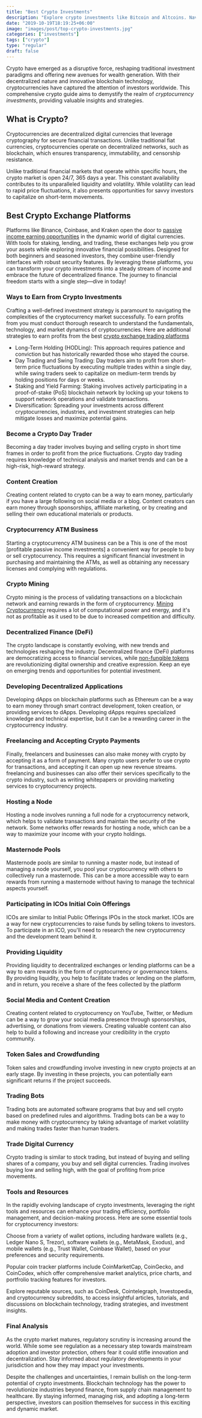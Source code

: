 ```yaml
---
title: "Best Crypto Investments"
description: "Explore crypto investments like Bitcoin and Altcoins. Navigate volatility, manage risk, seize opportunities in the dynamic market."
date: "2019-10-19T18:19:25+06:00"
image: "images/post/top-crypto-investments.jpg"
categories: ["investments"]
tags: ["crypto"]
type: "regular"
draft: false
---
```


Crypto have emerged as a disruptive force, reshaping traditional investment paradigms and offering new avenues for wealth generation. With their decentralized nature and innovative blockchain technology, cryptocurrencies have captured the attention of investors worldwide. This comprehensive crypto guide aims to demystify the realm of _cryptocurrency investments_, providing valuable insights and strategies.

## What is Crypto?

Cryptocurrencies are decentralized digital currencies that leverage cryptography for secure financial transactions. Unlike traditional fiat currencies, cryptocurrencies operate on decentralized networks, such as blockchain, which ensures transparency, immutability, and censorship resistance.

Unlike traditional financial markets that operate within specific hours, the crypto market is open 24/7, 365 days a year. This constant availability contributes to its unparalleled liquidity and volatility. While volatility can lead to rapid price fluctuations, it also presents opportunities for savvy investors to capitalize on short-term movements.

## Best Crypto Exchange Platforms

Platforms like Binance, Coinbase, and Kraken open the door to [passive income earning opportunities](/blog/passive-income-investments) in the dynamic world of digital currencies. With tools for staking, lending, and trading, these exchanges help you grow your assets while exploring innovative financial possibilities. Designed for both beginners and seasoned investors, they combine user-friendly interfaces with robust security features. By leveraging these platforms, you can transform your crypto investments into a steady stream of income and embrace the future of decentralized finance. The journey to financial freedom starts with a single step—dive in today!

### Ways to Earn from Crypto Investments

Crafting a well-defined investment strategy is paramount to navigating the complexities of the cryptocurrency market successfully. To earn profits from you must conduct thorough research to understand the fundamentals, technology, and market dynamics of cryptocurrencies. Here are additional strategies to earn profits from the best [crypto exchange trading platforms](/blog/recommended-crypto-exchange-platforms)

- Long-Term Holding (HODLing): This approach requires patience and conviction but has historically rewarded those who stayed the course.
- Day Trading and Swing Trading: Day traders aim to profit from short-term price fluctuations by executing multiple trades within a single day, while swing traders seek to capitalize on medium-term trends by holding positions for days or weeks.
- Staking and Yield Farming: Staking involves actively participating in a proof-of-stake (PoS) blockchain network by locking up your tokens to support network operations and validate transactions.
- Diversification: Spreading your investments across different cryptocurrencies, industries, and investment strategies can help mitigate losses and maximize potential gains.

### Become a Crypto Day Trader

Becoming a day trader involves buying and selling crypto in short time frames in order to profit from the price fluctuations. Crypto day trading requires knowledge of technical analysis and market trends and can be a high-risk, high-reward strategy.

### Content Creation

Creating content related to crypto can be a way to earn money, particularly if you have a large following on social media or a blog. Content creators can earn money through sponsorships, affiliate marketing, or by creating and selling their own educational materials or products.

### Cryptocurrency ATM Business

Starting a cryptocurrency ATM business can be a This is one of the most [profitable passive income investments] a convenient way for people to buy or sell cryptocurrency. This requires a significant financial investment in purchasing and maintaining the ATMs, as well as obtaining any necessary licenses and complying with regulations.

### Crypto Mining

Crypto mining is the process of validating transactions on a blockchain network and earning rewards in the form of cryptocurrency. [Mining Cryptocurrency](/blog/cryptocurrency-mining) requires a lot of computational power and energy, and it's not as profitable as it used to be due to increased competition and difficulty.

### Decentralized Finance (DeFi)

The crypto landscape is constantly evolving, with new trends and technologies reshaping the industry. Decentralized finance (DeFi) platforms are democratizing access to financial services, while [non-fungible tokens](/blog/nft-market-breakdown) are revolutionizing digital ownership and creative expression. Keep an eye on emerging trends and opportunities for potential investment.

### Developing Decentralized Applications

Developing dApps on blockchain platforms such as Ethereum can be a way to earn money through smart contract development, token creation, or providing services to dApps. Developing dApps requires specialized knowledge and technical expertise, but it can be a rewarding career in the cryptocurrency industry.

### Freelancing and Accepting Crypto Payments

Finally, freelancers and businesses can also make money with crypto by accepting it as a form of payment. Many crypto users prefer to use crypto for transactions, and accepting it can open up new revenue streams. freelancing and businesses can also offer their services specifically to the crypto industry, such as writing whitepapers or providing marketing services to cryptocurrency projects.

### Hosting a Node

Hosting a node involves running a full node for a cryptocurrency network, which helps to validate transactions and maintain the security of the network. Some networks offer rewards for hosting a node, which can be a way to maximize your income with your crypto holdings.

### Masternode Pools

Masternode pools are similar to running a master node, but instead of managing a node yourself, you pool your cryptocurrency with others to collectively run a masternode. This can be a more accessible way to earn rewards from running a masternode without having to manage the technical aspects yourself.

### Participating in ICOs Initial Coin Offerings

ICOs are similar to Initial Public Offerings IPOs in the stock market. ICOs are a way for new cryptocurrencies to raise funds by selling tokens to investors. To participate in an ICO, you'll need to research the new cryptocurrency and the development team behind it.

### Providing Liquidity

Providing liquidity to decentralized exchanges or lending platforms can be a way to earn rewards in the form of cryptocurrency or governance tokens. By providing liquidity, you help to facilitate trades or lending on the platform, and in return, you receive a share of the fees collected by the platform

### Social Media and Content Creation

Creating content related to cryptocurrency on YouTube, Twitter, or Medium can be a way to grow your social media presence through sponsorships, advertising, or donations from viewers. Creating valuable content can also help to build a following and increase your credibility in the crypto community.

### Token Sales and Crowdfunding

Token sales and crowdfunding involve investing in new crypto projects at an early stage. By investing in these projects, you can potentially earn significant returns if the project succeeds.

### Trading Bots

Trading bots are automated software programs that buy and sell crypto based on predefined rules and algorithms. Trading bots can be a way to make money with cryptocurrency by taking advantage of market volatility and making trades faster than human traders.

### Trade Digital Currency

Crypto trading is similar to stock trading, but instead of buying and selling shares of a company, you buy and sell digital currencies. Trading involves buying low and selling high, with the goal of profiting from price movements.

### Tools and Resources

In the rapidly evolving landscape of crypto investments, leveraging the right tools and resources can enhance your trading efficiency, portfolio management, and decision-making process. Here are some essential tools for cryptocurrency investors:

Choose from a variety of wallet options, including hardware wallets (e.g., Ledger Nano S, Trezor), software wallets (e.g., MetaMask, Exodus), and mobile wallets (e.g., Trust Wallet, Coinbase Wallet), based on your preferences and security requirements.

Popular coin tracker platforms include CoinMarketCap, CoinGecko, and CoinCodex, which offer comprehensive market analytics, price charts, and portfrolio tracking features for investors.

Explore reputable sources, such as CoinDesk, Cointelegraph, Investopedia, and cryptocurrency subreddits, to access insightful articles, tutorials, and discussions on blockchain technology, trading strategies, and investment insights.

### Final Analysis

As the crypto market matures, regulatory scrutiny is increasing around the world. While some see regulation as a necessary step towards mainstream adoption and investor protection, others fear it could stifle innovation and decentralization. Stay informed about regulatory developments in your jurisdiction and how they may impact your investments.

Despite the challenges and uncertainties, I remain bullish on the long-term potential of crypto investments. Blockchain technology has the power to revolutionize industries beyond finance, from supply chain management to healthcare. By staying informed, managing risk, and adopting a long-term perspective, investors can position themselves for success in this exciting and dynamic market.
